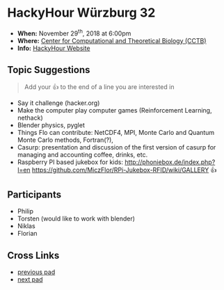 # HackyHour Würzburg 32
 - **When:** November 29<sup>th</sup>, 2018 at 6:00pm 
 - **Where:** [Center for Computational and Theoretical Biology (CCTB)](https://www.google.de/maps/search/cctb/@49.7850979,9.9030254,12z)
 - **Info:** [HackyHour Website](http://hackyhour.github.io/Wuerzburg/)

## Topic Suggestions
> Add your :+1: to the end of a line you are interested in

 - Say it challenge (hacker.org)
 - Make the computer play computer games (Reinforcement Learning, nethack)
 - Blender physics, pyglet
 - Things Flo can contribute: NetCDF4, MPI, Monte Carlo and Quantum Monte Carlo methods, Fortran(?), 
 - Casurp: presentation and discussion of the first version of casurp for managing and accounting coffee, drinks, etc.
 - Raspberry PI based jukebox for kids: http://phoniebox.de/index.php?l=en https://github.com/MiczFlor/RPi-Jukebox-RFID/wiki/GALLERY :thumbsup: 

## Participants
 - Philip
 - Torsten (would like to work with blender)
 - Niklas
 - Florian

## Cross Links
 - [previous pad](https://hackmd.io/did0TvZBR9marwU6gz-e3w)
 - [next pad](https://hackmd.io/xtLQjFvETJCMBB--rCddRg)